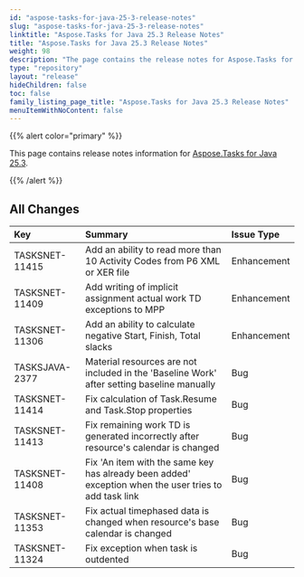 ```yaml
---
id: "aspose-tasks-for-java-25-3-release-notes"
slug: "aspose-tasks-for-java-25-3-release-notes"
linktitle: "Aspose.Tasks for Java 25.3 Release Notes"
title: "Aspose.Tasks for Java 25.3 Release Notes"
weight: 98
description: "The page contains the release notes for Aspose.Tasks for Java 25.3."
type: "repository"
layout: "release"
hideChildren: false
toc: false
family_listing_page_title: "Aspose.Tasks for Java 25.3 Release Notes"
menuItemWithNoContent: false
---
```


{{% alert color="primary" %}} 

This page contains release notes information for [Aspose.Tasks for Java 25.3](https://releases.aspose.com/tasks/java/25-3/).

{{% /alert %}}

## **All Changes**

|**Key**|**Summary**|**Issue Type**|
| :- | :- | :- |
| TASKSNET-11415 | Add an ability to read more than 10 Activity Codes from P6 XML or XER file | Enhancement |
| TASKSNET-11409 | Add writing of implicit assignment actual work TD exceptions to MPP | Enhancement |
| TASKSNET-11306 | Add an ability to calculate negative Start, Finish, Total slacks | Enhancement |
| TASKSJAVA-2377 | Material resources are not included in the 'Baseline Work' after setting baseline manually | Bug |
| TASKSNET-11414 | Fix calculation of Task.Resume and Task.Stop properties | Bug |
| TASKSNET-11413 | Fix remaining work TD is generated incorrectly after resource's calendar is changed | Bug |
| TASKSNET-11408 | Fix 'An item with the same key has already been added' exception when the user tries to add task link | Bug |
| TASKSNET-11353 | Fix actual timephased data is changed when resource's base calendar is changed | Bug |
| TASKSNET-11324 | Fix exception when task is outdented | Bug |
